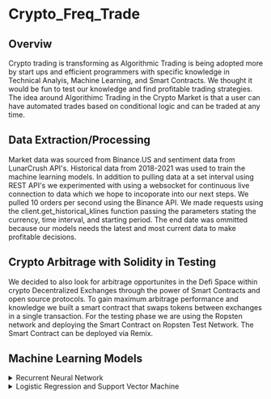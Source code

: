 # Crypto_Freq_Trade

## Overviw
Crypto trading is transforming as Algorithmic Trading is being adopted more by start ups and efficient programmers with specific knowledge in Technical Analyis, Machine Learning, and Smart Contracts. We thought it would be fun to test our knowledge and find profitable trading strategies. The idea around Algorithimc Trading in the Crypto Market is that a user can have automated trades based on conditional logic and can be traded at any time. 

## Data Extraction/Processing
Market data was sourced from Binance.US and sentiment data from LunarCrush API's. Historical data from 2018-2021 was used to train the machine learning models. In addition to pulling data at a set interval using REST API's we experimented with using a websocket for continuous live connection to data which we hope to incoporate into our next steps.
We pulled 10 orders per second using the Binance API. We made requests using the client.get_historical_klines function passing the parameters stating the currency, time interval, and starting period. The end date was ommitted because our models needs the latest and most current data to make profitable decisions. 

## Crypto Arbitrage with Solidity in Testing 
We decided to also look for arbitrage opportunites in the Defi Space within crypto Decentralized Exchanges through the power of Smart Contracts and open source protocols. To gain maximum arbitrage performance and knowledge we built a smart contract that swaps tokens between exchanges in a single transaction. For the testing phase we are using the Ropsten network and deploying the Smart Contract on Ropsten Test Network. The Smart Contract can be deployed via Remix.

## Machine Learning Models
<details>
<summary>Recurrent Neural Network</summary>
 
<p align="center" width="100%">
    <img width="50%" src="https://user-images.githubusercontent.com/84649228/137434885-43fd209d-0b3d-46ed-974a-56d48bb73d6a.png"> 
</p>    
  
A recurrent neural network (RNN) is a type of artificial neural network that uses sequential data and time series data. RNN models are known for their ability to take the information from prior inputs and use them to influence the current input and output. The data they use creates a dependency on each input and output giving them the ability to understand the data.
 
For this project we utilized the recurrent neural network model to see if we could predict the future price of Bitcoin. First, we gathered the API market data from Binance, pulling data from January 1, 2021, up to the current previous day. Like all other machine learning models, we split our data into 80% training and 20% testing data. The graph below breaks down the market data into training and test data. 
  
<p align="center" width="100%">
    <img width="100%" src="https://user-images.githubusercontent.com/84649228/137440957-ab79f3db-3fcc-4c14-9af8-6aa2d45947f1.png"> 
</p>

After we train, test, and split, we are able to build a model using the idea of long short-term memory(LSTM). LSTM is used as a solution to the vanishing gradient problem that is typical of RNN models. Vanishing gradient occurs when multiplying many small numbers together begins to create even more small numbers to the point of minuscule immaterial data. The more the data trains, the more long term dependencies will influence the data, thus overfitting occurs. LSTM solution to fighting this issue is by having hidden layers of the neural network.
  
There were many trials of testing this model and each model scored very well for mean average error score (all <10%). Based on the training for this data, we were able to get the lowest mean average error score of 2.89%

  <p align="center" width="100%">
    <img width="80%" src="https://user-images.githubusercontent.com/84649228/137442785-c284ca16-a752-4243-bdc9-a76ba55224c1.png"> 
</p>
 
  <p align="center" width="100%">
    <img width="100%" src="https://user-images.githubusercontent.com/84649228/137442739-ed91d252-a128-4dea-90c6-f3de4a49ae1c.png"> 
</p>

We tested more and we believe that the best and most accurate predictive model used was : ___
  


</details>
<details>
<summary>Logistic Regression and Support Vector Machine</summary>
Logistic Regression Model 
Logistic Regression is a parametric classification type of model that is used for predicting binary outcomes with a categorical target.
In our instance we applied technical analysis and created a trading signal as the outcome to predict profitable trades. We used a Short Moving Average strategy, improved the strategy by adjusting the Technical moving average rolling average to the optimal lengths. 
Our Model was able to out perform the actual returns. This was a milestone!!
Logistic Regression Results:
 
Classification Report
 ![Screen Shot 2021-10-15 at 9 01 45 PM](https://user-images.githubusercontent.com/86027898/137573107-5f85a2c0-56cd-43a3-90f5-f1700e3b5d7c.png)
 
Model prediction vs Actual Returns
 ![Screen Shot 2021-10-15 at 9 02 56 PM](https://user-images.githubusercontent.com/86027898/137573146-c5d7d620-71dc-496a-a2bc-a85f1fdaf623.png)
 
Suppor Vector Machine Results:
This is another supervised machine learning model that can produce significant accuracy.

Classification Report
 ![Screen Shot 2021-10-15 at 9 00 22 PM](https://user-images.githubusercontent.com/86027898/137573079-74bd2314-cb1a-42d4-b403-d4b258092b1a.png)

Model prediction vs Actual Returns
 ![Screen Shot 2021-10-15 at 8 57 14 PM](https://user-images.githubusercontent.com/86027898/137572970-a0a0c904-2dbf-4fae-acab-57847b51eba1.png)

 
 

